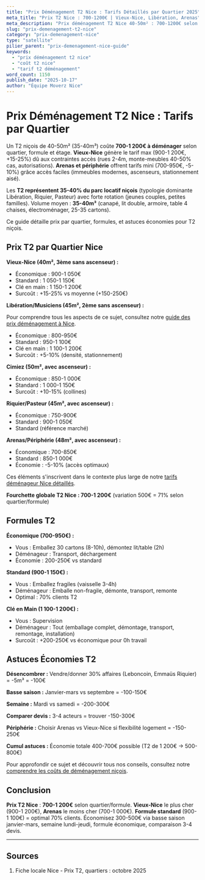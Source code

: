 ```yaml
---
title: "Prix Déménagement T2 Nice : Tarifs Détaillés par Quartier 2025"
meta_title: "Prix T2 Nice : 700-1200€ | Vieux-Nice, Libération, Arenas"
meta_description: "Prix déménagement T2 Nice 40-50m² : 700-1200€ selon quartier/formule. Vieux-Nice 900-1200€ (+15-25%), Arenas 700-950€. Guide complet."
slug: "prix-demenagement-t2-nice"
category: "prix-demenagement-nice"
type: "satellite"
pilier_parent: "prix-demenagement-nice-guide"
keywords:
  - "prix déménagement t2 nice"
  - "coût t2 nice"
  - "tarif t2 déménagement"
word_count: 1150
publish_date: "2025-10-17"
author: "Équipe Moverz Nice"
---
```


# Prix Déménagement T2 Nice : Tarifs par Quartier

Un T2 niçois de 40-50m² (35-40m³) coûte **700-1 200€ à déménager** selon quartier, formule et étage. **Vieux-Nice** génère le tarif max (900-1 200€, +15-25%) dû aux contraintes accès (rues 2-4m, monte-meubles 40-50% cas, autorisations). **Arenas et périphérie** offrent tarifs mini (700-950€, -5-10%) grâce accès faciles (immeubles modernes, ascenseurs, stationnement aisé).

Les **T2 représentent 35-40% du parc locatif niçois** (typologie dominante Libération, Riquier, Pasteur) avec forte rotation (jeunes couples, petites familles). Volume moyen : **35-40m³** (canapé, lit double, armoire, table 4 chaises, électroménager, 25-35 cartons).

Ce guide détaille prix par quartier, formules, et astuces économies pour T2 niçois.

## Prix T2 par Quartier Nice

**Vieux-Nice (40m², 3ème sans ascenseur) :**
- Économique : 900-1 050€
- Standard : 1 050-1 150€
- Clé en main : 1 150-1 200€
- Surcoût : +15-25% vs moyenne (+150-250€)

**Libération/Musiciens (45m², 2ème sans ascenseur) :**

Pour comprendre tous les aspects de ce sujet, consultez notre [guide des prix déménagement à Nice](/blog/prix-demenagement-nice/prix-demenagement-nice-guide).

- Économique : 800-950€
- Standard : 950-1 100€
- Clé en main : 1 100-1 200€
- Surcoût : +5-10% (densité, stationnement)

**Cimiez (50m², avec ascenseur) :**
- Économique : 850-1 000€
- Standard : 1 000-1 150€
- Surcoût : +10-15% (collines)

**Riquier/Pasteur (45m², avec ascenseur) :**
- Économique : 750-900€
- Standard : 900-1 050€
- Standard (référence marché)

**Arenas/Périphérie (48m², avec ascenseur) :**
- Économique : 700-850€
- Standard : 850-1 000€
- Économie : -5-10% (accès optimaux)


Ces éléments s'inscrivent dans le contexte plus large de notre [tarifs déménageur Nice détaillés](/blog/prix-demenagement-nice/prix-demenagement-nice-guide).

**Fourchette globale T2 Nice : 700-1 200€** (variation 500€ = 71% selon quartier/formule)

## Formules T2

**Économique (700-950€) :**
- Vous : Emballez 30 cartons (8-10h), démontez lit/table (2h)
- Déménageur : Transport, déchargement
- Économie : 200-250€ vs standard

**Standard (900-1 150€) :**
- Vous : Emballez fragiles (vaisselle 3-4h)
- Déménageur : Emballe non-fragile, démonte, transport, remonte
- Optimal : 70% clients T2

**Clé en Main (1 100-1 200€) :**
- Vous : Supervision
- Déménageur : Tout (emballage complet, démontage, transport, remontage, installation)
- Surcoût : +200-250€ vs économique pour 0h travail

## Astuces Économies T2

**Désencombrer :** Vendre/donner 30% affaires (Leboncoin, Emmaüs Riquier) = -5m³ = -100€

**Basse saison :** Janvier-mars vs septembre = -100-150€

**Semaine :** Mardi vs samedi = -200-300€

**Comparer devis :** 3-4 acteurs = trouver -150-300€

**Périphérie :** Choisir Arenas vs Vieux-Nice si flexibilité logement = -150-250€

**Cumul astuces :** Économie totale 400-700€ possible (T2 de 1 200€ → 500-800€)


Pour approfondir ce sujet et découvrir tous nos conseils, consultez notre [comprendre les coûts de déménagement niçois](/blog/prix-demenagement-nice/prix-demenagement-nice-guide).

## Conclusion

**Prix T2 Nice** : **700-1 200€** selon quartier/formule. **Vieux-Nice** le plus cher (900-1 200€), **Arenas** le moins cher (700-1 000€). **Formule standard** (900-1 100€) = optimal 70% clients. Économisez 300-500€ via basse saison janvier-mars, semaine lundi-jeudi, formule économique, comparaison 3-4 devis.

---

## Sources

1. Fiche locale Nice - Prix T2, quartiers : octobre 2025


